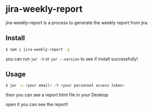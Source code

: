 # jira-weekly-report

jira-weekly-report is a process to generate the weekly report from jira.

## Install

```bash
$ npm i jira-weekly-report -g
```

you can run `jwr -V` or `jwr --version` to see if install successfully!

## Usage

```bash
$ jwr -u <your email> -t <your personnal access token>
```

then you can see a report.html file in your Desktop

open it you can see the report!